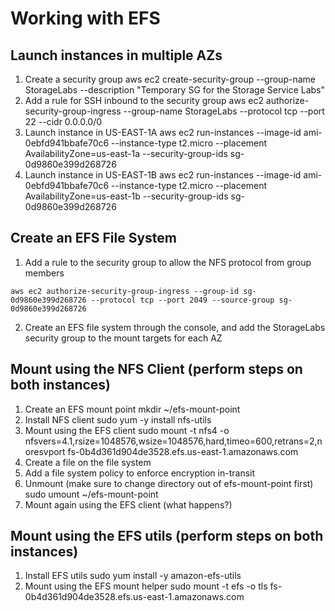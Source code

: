 
# Working with EFS

## Launch instances in multiple AZs
1. Create a security group
aws ec2 create-security-group --group-name StorageLabs --description "Temporary SG for the Storage Service Labs"
2. Add a rule for SSH inbound to the security group
aws ec2 authorize-security-group-ingress --group-name StorageLabs --protocol tcp --port 22 --cidr 0.0.0.0/0
3. Launch instance in US-EAST-1A
aws ec2 run-instances --image-id ami-0ebfd941bbafe70c6 --instance-type t2.micro --placement AvailabilityZone=us-east-1a --security-group-ids sg-0d9860e399d268726
4. Launch instance in US-EAST-1B
aws ec2 run-instances --image-id ami-0ebfd941bbafe70c6 --instance-type t2.micro --placement AvailabilityZone=us-east-1b --security-group-ids sg-0d9860e399d268726

## Create an EFS File System
1. Add a rule to the security group to allow the NFS protocol from group members

```aws ec2 authorize-security-group-ingress --group-id sg-0d9860e399d268726 --protocol tcp --port 2049 --source-group sg-0d9860e399d268726```

2. Create an EFS file system through the console, and add the StorageLabs security group to the mount targets for each AZ

## Mount using the NFS Client (perform steps on both instances)
1. Create an EFS mount point
mkdir ~/efs-mount-point
2. Install NFS client
sudo yum -y install nfs-utils
3. Mount using the EFS client
sudo mount -t nfs4 -o nfsvers=4.1,rsize=1048576,wsize=1048576,hard,timeo=600,retrans=2,noresvport fs-0b4d361d904de3528.efs.us-east-1.amazonaws.com
4. Create a file on the file system
5. Add a file system policy to enforce encryption in-transit
6. Unmount (make sure to change directory out of efs-mount-point first)
sudo umount ~/efs-mount-point
4. Mount again using the EFS client (what happens?)

## Mount using the EFS utils (perform steps on both instances)
1. Install EFS utils
sudo yum install -y amazon-efs-utils
2. Mount using the EFS mount helper
sudo mount -t efs -o tls fs-0b4d361d904de3528.efs.us-east-1.amazonaws.com
